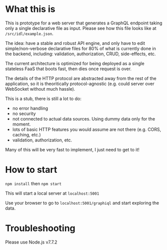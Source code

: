 # What this is

This is prototype for a web server that generates a GraphQL endpoint taking only a single declarative file as input. Please see how this file looks like at `/src/idl/example.json`.

The idea: have a stable and robust API engine, and only have to edit simple/non-verbose declarative files for 80% of what is currently done in the backend, including: validation, authorization, CRUD, side-effects, etc.

The current architecture is optimized for being deployed as a single stateless FaaS that boots fast, then dies once request is over.

The details of the HTTP protocol are abstracted away from the rest of the application, so it is theoritically protocol-agnostic (e.g. could server over WebSocket without much hassle).

This is a stub, there is still a lot to do:
  - no error handling
  - no security
  - not connected to actual data sources. Using dummy data only for the moment.
  - lots of basic HTTP features you would assume are not there (e.g. CORS, caching, etc.)
  - validation, authorization, etc.

Many of this will be very fast to implement, I just need to get to it!

# How to start

`npm install` then `npm start`

This will start a local server at `localhost:5001`

Use your browser to go to `localhost:5001/graphiql` and start exploring the data.

# Troubleshooting

Please use Node.js v7.7.2